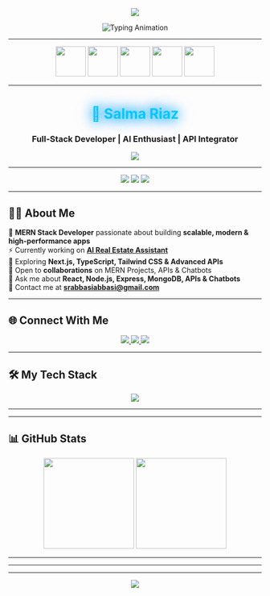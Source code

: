 <!-- 🌟 3D Gradient Header -->
<p align="center">
  <img src="https://capsule-render.vercel.app/api?type=waving&height=180&color=00C6FF&text=Hi%20👋%2C%20I'm%20Salma%20Riaz!&fontColor=ffffff&fontSize=38&animation=twinkling&fontAlignY=35" />
</p>

<!-- ✨ Typing Animation -->
<p align="center">
  <img src="https://readme-typing-svg.herokuapp.com?font=Fira+Code&weight=700&size=26&duration=3500&pause=1000&color=00F5FF&center=true&vCenter=true&width=700&lines=MERN+Stack+Web+Developer;AI+Enthusiast+⚡;API+Integrator+%7C+Chatbot+Developer;Building+Scalable+Web+Apps+%26+Solutions" alt="Typing Animation" />
</p>

---

<!-- 🌟 Floating Tech Icons -->
<p align="center">
  <img src="https://cdn.jsdelivr.net/gh/devicons/devicon/icons/react/react-original.svg" height="60" width="60" />
  <img src="https://cdn.jsdelivr.net/gh/devicons/devicon/icons/nodejs/nodejs-original.svg" height="60" width="60" />
  <img src="https://cdn.jsdelivr.net/gh/devicons/devicon/icons/mongodb/mongodb-original.svg" height="60" width="60" />
  <img src="https://cdn.jsdelivr.net/gh/devicons/devicon/icons/javascript/javascript-original.svg" height="60" width="60" />
  <img src="https://cdn.jsdelivr.net/gh/devicons/devicon/icons/express/express-original.svg" height="60" width="60" />
</p>

---

<!-- 💎 Glowing Name -->
<h1 align="center">
  <span style="color:#00C6FF; text-shadow: 0px 0px 20px #00C6FF, 0px 0px 30px #0072FF;">🚀 Salma Riaz</span>
</h1>
<h3 align="center">Full-Stack Developer | AI Enthusiast | API Integrator</h3>

<p align="center">
  <a href="https://github.com/salmariaz-tech" target="_blank">
    <img src="https://img.shields.io/badge/-🌐%20Visit%20My%20Portfolio-7F00FF?style=for-the-badge&logo=google-chrome&logoColor=white" />
  </a>
</p>

---

<!-- 🔹 Profile Badges -->
<p align="center">
  <img src="https://komarev.com/ghpvc/?username=salmariaz-tech&label=PROFILE+VIEWS&color=ff69b4&style=for-the-badge" />
  <img src="https://img.shields.io/github/followers/salmariaz-tech?style=for-the-badge&color=00FF7F&logo=github" />
  <img src="https://img.shields.io/github/stars/salmariaz-tech?style=for-the-badge&color=FFD700&logo=github" />
</p>

---

## 👩‍💻 About Me  

💎 **MERN Stack Developer** passionate about building **scalable, modern & high-performance apps**  
⚡ Currently working on **[AI Real Estate Assistant](https://github.com/salmariaz-tech/Real-state-chatbot)**  
🌱 Exploring **Next.js, TypeScript, Tailwind CSS & Advanced APIs**  
🤝 Open to **collaborations** on MERN Projects, APIs & Chatbots  
💬 Ask me about **React, Node.js, Express, MongoDB, APIs & Chatbots**  
📩 Contact me at **srabbasiabbasi@gmail.com**  

---

## 🌐 Connect With Me  

<p align="center">
  <a href="https://linkedin.com/in/salma-riaz" target="_blank">
    <img src="https://img.shields.io/badge/-LinkedIn-0A66C2?style=for-the-badge&logo=linkedin&logoColor=white" />
  </a>
  <a href="https://fb.com/mana-riaz" target="_blank">
    <img src="https://img.shields.io/badge/-Facebook-1877F2?style=for-the-badge&logo=facebook&logoColor=white" />
  </a>
  <a href="https://instagram.com/salma-riaz" target="_blank">
    <img src="https://img.shields.io/badge/-Instagram-E4405F?style=for-the-badge&logo=instagram&logoColor=white" />
  </a>
</p>

---

## 🛠️ My Tech Stack  

<p align="center">
  <img src="https://skillicons.dev/icons?i=react,nextjs,tailwind,mongodb,express,nodejs,js,bootstrap,postman,git,github,vscode,figma" />
</p>

---



---

## 📊 GitHub Stats  

<div align="center">
  <img height="180" src="https://github-readme-stats.vercel.app/api?username=salmariaz-tech&show_icons=true&theme=tokyonight&hide_border=true&count_private=true" />
  <img height="180" src="https://github-readme-stats.vercel.app/api/top-langs/?username=salmariaz-tech&layout=compact&theme=tokyonight&hide_border=true" />
</div>

---



---



---

<!-- 🌊 Animated Footer -->
<p align="center">
  <img src="https://capsule-render.vercel.app/api?type=waving&color=7F00FF&height=100&section=footer" />
</p>

